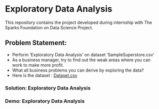 # Exploratory Data Analysis
This repository contains the project developed during internship with The Sparks Foundation on Data Science Project.

<h2>Problem Statement: </h2>
<ul>
  <li> Perform ‘Exploratory Data Analysis’ on dataset ‘SampleSuperstore.csv’ </li>
  <li> As a business manager, try to find out the weak areas where you can work to make more profit. </li>
  <li> What all business problems you can derive by exploring the data? </li>
  <li> Here is the dataset : <a href="https://bit.ly/3i4rbWl"> Dataset.csv </a> </li>
</ul>

<h3> Solution: Exploratory Data Analysis </h3>
<h3> Demo: Exploratory Data Analysis </h3>

